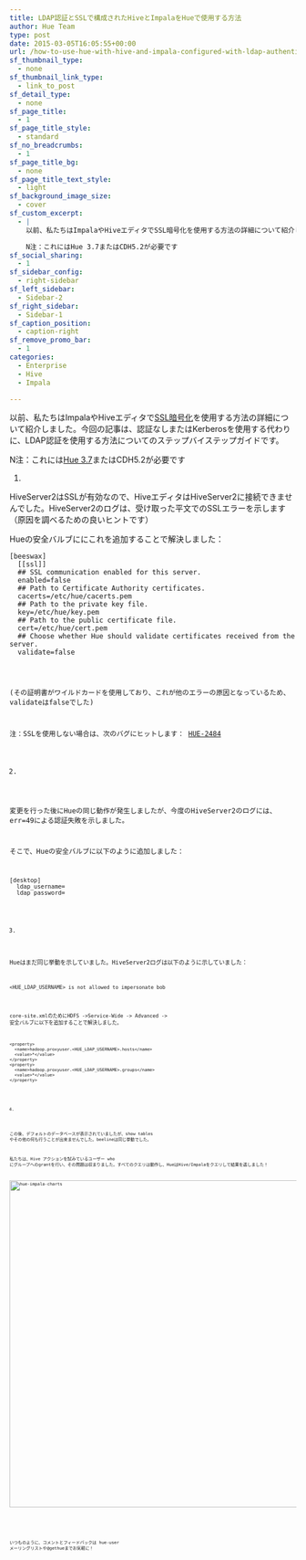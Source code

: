 ```yaml
---
title: LDAP認証とSSLで構成されたHiveとImpalaをHueで使用する方法
author: Hue Team
type: post
date: 2015-03-05T16:05:55+00:00
url: /how-to-use-hue-with-hive-and-impala-configured-with-ldap-authentication-and-ssl-2/
sf_thumbnail_type:
  - none
sf_thumbnail_link_type:
  - link_to_post
sf_detail_type:
  - none
sf_page_title:
  - 1
sf_page_title_style:
  - standard
sf_no_breadcrumbs:
  - 1
sf_page_title_bg:
  - none
sf_page_title_text_style:
  - light
sf_background_image_size:
  - cover
sf_custom_excerpt:
  - |
    以前、私たちはImpalaやHiveエディタでSSL暗号化を使用する方法の詳細について紹介しました。今回の記事は、認証なしまたはKerberosを使用する代わりに、LDAP認証を使用する方法についてのステップバイステップガイドです。

    N注：これにはHue 3.7またはCDH5.2が必要です
sf_social_sharing:
  - 1
sf_sidebar_config:
  - right-sidebar
sf_left_sidebar:
  - Sidebar-2
sf_right_sidebar:
  - Sidebar-1
sf_caption_position:
  - caption-right
sf_remove_promo_bar:
  - 1
categories:
  - Enterprise
  - Hive
  - Impala

---
```

以前、私たちはImpalaやHiveエディタで[SSL暗号化][1]を使用する方法の詳細について紹介しました。今回の記事は、認証なしまたはKerberosを使用する代わりに、LDAP認証を使用する方法についてのステップバイステップガイドです。

N注：これには[Hue 3.7][2]またはCDH5.2が必要です

1.

HiveServer2はSSLが有効なので、HiveエディタはHiveServer2に接続できませんでした。HiveServer2のログは、受け取った平文でのSSLエラーを示します（原因を調べるための良いヒントです）

Hueの安全バルブににこれを追加することで解決しました：

<pre><code class="bash">[beeswax]
  [[ssl]]
  ## SSL communication enabled for this server.
  enabled=false
  ## Path to Certificate Authority certificates.
  cacerts=/etc/hue/cacerts.pem
  ## Path to the private key file.
  key=/etc/hue/key.pem
  ## Path to the public certificate file.
  cert=/etc/hue/cert.pem
  ## Choose whether Hue should validate certificates received from the server.
  validate=false
</pre>

(その証明書がワイルドカードを使用しており、これが他のエラーの原因となっているため、validateはfalseでした)

注：SSLを使用しない場合は、次のバグにヒットします： [HUE-2484][3]

2.

変更を行った後にHueの同じ動作が発生しましたが、今度のHiveServer2のログには、err=49による認証失敗を示しました。

そこで、Hueの安全バルブに以下のように追加しました：

<pre><code class="bash">[desktop]
  ldap_username=
  ldap_password=
</pre>

3.

Hueはまだ同じ挙動を示していました。HiveServer2ログは以下のように示していました：

<pre><code class="bash">&lt;HUE_LDAP_USERNAME&gt; is not allowed to impersonate bob
</pre>

core-site.xmlのためにHDFS ->Service-Wide -> Advanced -> 安全バルブに以下を追加することで解決しました。

<pre><code class="xml">&lt;property&gt;
  &lt;name&gt;hadoop.proxyuser.&lt;HUE_LDAP_USERNAME&gt;.hosts&lt;/name&gt;
  &lt;value&gt;*&lt;/value&gt;
&lt;/property&gt;
&lt;property&gt;
  &lt;name&gt;hadoop.proxyuser.&lt;HUE_LDAP_USERNAME&gt;.groups&lt;/name&gt;
  &lt;value&gt;*&lt;/value&gt;
&lt;/property&gt;
</pre>

4.

この後、デフォルトのデータベースが表示されていましたが、show tables やその他の何も行うことが出来ませんでした。beelineは同じ挙動でした。

私たちは、Hive アクションを試みているユーザー who にグループへのgrantを行い、その問題は収まりました。すべてのクエリは動作し、HueはHive/Impalaをクエリして結果を返しました！

[<img class="aligncenter size-large wp-image-1787" src="https://cdn.gethue.com/uploads/2014/10/hue-impala-charts-1024x573.png" alt="hue-impala-charts" width="1024" height="573" data-wp-pid="1787" />][4]

&nbsp;

いつものように、コメントとフィードバックは hue-user メーリングリストや@gethueまでお気軽に！

 [1]: https://gethue.com/hadoop-tutorial-ssl-encryption-between-hue-and-hive/
 [2]: https://gethue.com/hue-3-7-with-sentry-app-and-new-search-widgets-are-out/
 [3]: https://issues.cloudera.org/browse/HUE-2484
 [4]: https://cdn.gethue.com/uploads/2014/10/hue-impala-charts.png
